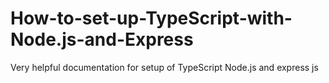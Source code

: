 # How-to-set-up-TypeScript-with-Node.js-and-Express
Very helpful documentation for setup of TypeScript Node.js and express js
